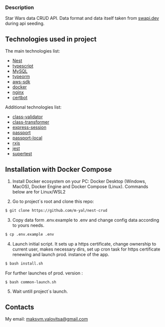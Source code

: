 ### Description

Star Wars data CRUD API. Data format and data itself taken from [swapi.dev](https://swapi.dev/) during api seeding.

## Technologies used in project

The main technologies list:
- [Nest](https://github.com/nestjs/nest)
- [typescript](https://www.typescriptlang.org/)
- [MySQL](https://www.mysql.com/)
- [typeorm](https://typeorm.io/)
- [aws-sdk](https://docs.aws.amazon.com/sdk-for-javascript/v3/developer-guide/getting-started-nodejs.html)
- [docker](https://docs.docker.com/)
- [nginx](https://hub.docker.com/_/nginx)
- [certbot](https://hub.docker.com/r/certbot/certbot/dockerfile)

Additional technologies list:
- [class-validator](https://www.npmjs.com/package/@nestjs/class-validator)
- [class-transformer](https://github.com/typestack/class-transformer)
- [express-session](https://www.npmjs.com/package/express-session)
- [passport](https://www.npmjs.com/package/passport)
- [passport-local](https://www.npmjs.com/package/passport-local)
- [rxjs](https://www.npmjs.com/package/rxjs)
- [jest](https://www.npmjs.com/package/jest)
- [supertest](https://www.npmjs.com/package/supertest)

## Installation with Docker Compose

1. Install Docker ecosystem on your PC: Docker Desktop (Windows, MacOS), Docker Engine and Docker Compose (Linux). Commands below are for Linux/WSL2

2. Go to project`s root and clone this repo:
```bash
$ git clone https://github.com/m-yal/nest-crud
```

3. Copy data form .env.example to .env and change config data according to yours needs.
```bash
$ cp .env.example .env
```

4. Launch initial script. It sets up a https certificate, change ownership to current user, makes necessary dirs, set up cron task for https certificate renewing and launch prod. instance of the app.
```bash
$ bash install.sh
```
For further launches of prod. version :
```bash
$ bash common-launch.sh
```

5. Wait untill project`s launch.



## Contacts
My email: maksym.yalovitsa@gmail.com